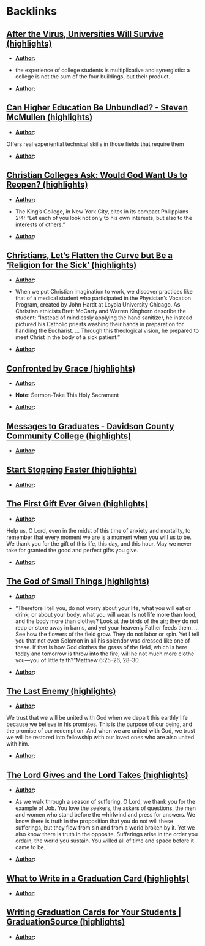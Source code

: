 
# Backlinks
## [After the Virus, Universities Will Survive (highlights)](<After the Virus, Universities Will Survive (highlights).md>)
- **[Author](<Author.md>):**

- the experience of college students is multiplicative and synergistic: a college is not the sum of the four buildings, but their product. 
- **[Author](<Author.md>):**

## [Can Higher Education Be Unbundled? - Steven McMullen (highlights)](<Can Higher Education Be Unbundled? - Steven McMullen (highlights).md>)
- **[Author](<Author.md>):**

Offers real experiential technical skills in those fields that require them 
- **[Author](<Author.md>):**

## [Christian Colleges Ask: Would God Want Us to Reopen? (highlights)](<Christian Colleges Ask: Would God Want Us to Reopen? (highlights).md>)
- **[Author](<Author.md>):**

- The King’s College, in New York City, cites in its compact Philippians 2:4: “Let each of you look not only to his own interests, but also to the interests of others.” 
- **[Author](<Author.md>):**

## [Christians, Let’s Flatten the Curve but Be a ‘Religion for the Sick’ (highlights)](<Christians, Let’s Flatten the Curve but Be a ‘Religion for the Sick’ (highlights).md>)
- **[Author](<Author.md>):**

- When we put Christian imagination to work, we discover practices like that of a medical student who participated in the Physician’s Vocation Program, created by John Hardt at Loyola University Chicago. As Christian ethicists Brett McCarty and Warren Kinghorn describe the student: “Instead of mindlessly applying the hand sanitizer, he instead pictured his Catholic priests washing their hands in preparation for handling the Eucharist. … Through this theological vision, he prepared to meet Christ in the body of a sick patient.” 
- **[Author](<Author.md>):**

## [Confronted by Grace (highlights)](<Confronted by Grace (highlights).md>)
- **[Author](<Author.md>):**

- **Note**: Sermon-Take This Holy Sacrament
- **[Author](<Author.md>):**

## [Messages to Graduates - Davidson County Community College (highlights)](<Messages to Graduates - Davidson County Community College (highlights).md>)
- **[Author](<Author.md>):**

## [Start Stopping Faster (highlights)](<Start Stopping Faster (highlights).md>)
- **[Author](<Author.md>):**

## [The First Gift Ever Given (highlights)](<The First Gift Ever Given (highlights).md>)
- **[Author](<Author.md>):**

Help us, O Lord, even in the midst of this time of anxiety and mortality, to remember that every moment we are is a moment when you will us to be. We thank you for the gift of this life, this day, and this hour. May we never take for granted the good and perfect gifts you give. 
- **[Author](<Author.md>):**

## [The God of Small Things (highlights)](<The God of Small Things (highlights).md>)
- **[Author](<Author.md>):**

- “Therefore I tell you, do not worry about your life, what you will eat or drink; or about your body, what you will wear. Is not life more than food, and the body more than clothes? Look at the birds of the air; they do not reap or store away in barns, and yet your heavenly Father feeds them. … See how the flowers of the field grow. They do not labor or spin. Yet I tell you that not even Solomon in all his splendor was dressed like one of these. If that is how God clothes the grass of the field, which is here today and tomorrow is throw into the fire, will he not much more clothe you—you of little faith?”Matthew 6:25–26, 28–30 
- **[Author](<Author.md>):**

## [The Last Enemy (highlights)](<The Last Enemy (highlights).md>)
- **[Author](<Author.md>):**

We trust that we will be united with God when we depart this earthly life because we believe in his promises. This is the purpose of our being, and the promise of our redemption. And when we are united with God, we trust we will be restored into fellowship with our loved ones who are also united with him. 
- **[Author](<Author.md>):**

## [The Lord Gives and the Lord Takes (highlights)](<The Lord Gives and the Lord Takes (highlights).md>)
- **[Author](<Author.md>):**

- As we walk through a season of suffering, O Lord, we thank you for the example of Job. You love the seekers, the askers of questions, the men and women who stand before the whirlwind and press for answers. We know there is truth in the proposition that you do not will these sufferings, but they flow from sin and from a world broken by it. Yet we also know there is truth in the opposite. Sufferings arise in the order you ordain, the world you sustain. You willed all of time and space before it came to be. 
- **[Author](<Author.md>):**

## [What to Write in a Graduation Card (highlights)](<What to Write in a Graduation Card (highlights).md>)
- **[Author](<Author.md>):**

## [Writing Graduation Cards for Your Students | GraduationSource (highlights)](<Writing Graduation Cards for Your Students | GraduationSource (highlights).md>)
- **[Author](<Author.md>):**


